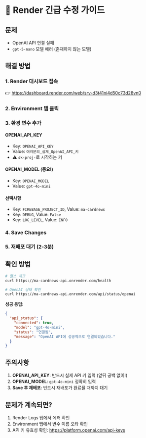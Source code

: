 # 🚨 Render 긴급 수정 가이드

## 문제
- OpenAI API 연결 실패
- `gpt-5-nano` 모델 에러 (존재하지 않는 모델)

## 해결 방법

### 1. Render 대시보드 접속
👉 https://dashboard.render.com/web/srv-d3t41ni4d50c73d28vn0

### 2. Environment 탭 클릭

### 3. 환경 변수 추가

#### OPENAI_API_KEY
- Key: `OPENAI_API_KEY`
- Value: `여러분의_실제_OpenAI_API_키`
- ⚠️ `sk-proj-`로 시작하는 키

#### OPENAI_MODEL (중요!)
- Key: `OPENAI_MODEL`
- Value: `gpt-4o-mini`

#### 선택사항
- Key: `FIREBASE_PROJECT_ID`, Value: `ma-cardnews`
- Key: `DEBUG`, Value: `False`
- Key: `LOG_LEVEL`, Value: `INFO`

### 4. Save Changes

### 5. 재배포 대기 (2-3분)

## 확인 방법

```bash
# 헬스 체크
curl https://ma-cardnews-api.onrender.com/health

# OpenAI 상태 확인
curl https://ma-cardnews-api.onrender.com/api/status/openai
```

**성공 응답:**
```json
{
  "api_status": {
    "connected": true,
    "model": "gpt-4o-mini",
    "status": "연결됨",
    "message": "OpenAI API에 성공적으로 연결되었습니다."
  }
}
```

## 주의사항

1. **OPENAI_API_KEY**: 반드시 실제 API 키 입력 (앞뒤 공백 없이!)
2. **OPENAI_MODEL**: `gpt-4o-mini` 정확히 입력
3. **Save 후 재배포**: 반드시 재배포가 완료될 때까지 대기

## 문제가 계속되면?

1. Render Logs 탭에서 에러 확인
2. Environment 탭에서 변수 이름 오타 확인
3. API 키 유효성 확인: https://platform.openai.com/api-keys

